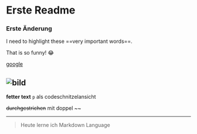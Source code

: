 # Erste Readme

### Erste Änderung

I need to highlight these ==very important words==.

That is so funny! :joy:

[google](https://google.dom)

![bild](https://robert-leitinger.com/wp-content/uploads/2023/06/bunte-katze-ki-bild-436x775.jpg)
---

**fetter text**
`p` als codeschnitzelansicht

~~durchgestrichen~~ mit doppel ~~

---
<!-- zitat -->
>Heute lerne ich Markdown Language

